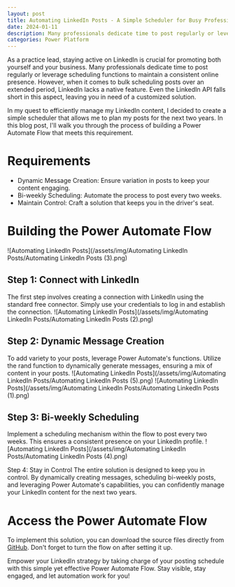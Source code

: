```yaml
---
layout: post
title: Automating LinkedIn Posts - A Simple Scheduler for Busy Professionals
date: 2024-01-11
description: Many professionals dedicate time to post regularly or leverage scheduling functions to maintain a consistent online presence. However, when it comes to bulk scheduling posts, LinkedIn lacks a native feature, leaving you in need of a customized solution.
categories: Power Platform
---
```



As a practice lead, staying active on LinkedIn is crucial for promoting both yourself and your business. Many professionals dedicate time to post regularly or leverage scheduling functions to maintain a consistent online presence. However, when it comes to bulk scheduling posts over an extended period, LinkedIn lacks a native feature. Even the LinkedIn API falls short in this aspect, leaving you in need of a customized solution.

In my quest to efficiently manage my LinkedIn content, I decided to create a simple scheduler that allows me to plan my posts for the next two years. In this blog post, I'll walk you through the process of building a Power Automate Flow that meets this requirement.

# Requirements
- Dynamic Message Creation: Ensure variation in posts to keep your content engaging.
- Bi-weekly Scheduling: Automate the process to post every two weeks.
- Maintain Control: Craft a solution that keeps you in the driver's seat.

# Building the Power Automate Flow
![Automating LinkedIn Posts](/assets/img/Automating LinkedIn Posts/Automating LinkedIn Posts (3).png)

## Step 1: Connect with LinkedIn
The first step involves creating a connection with LinkedIn using the standard free connector. Simply use your credentials to log in and establish the connection.
![Automating LinkedIn Posts](/assets/img/Automating LinkedIn Posts/Automating LinkedIn Posts (2).png)

## Step 2: Dynamic Message Creation
To add variety to your posts, leverage Power Automate's functions. Utilize the rand function to dynamically generate messages, ensuring a mix of content in your posts.
![Automating LinkedIn Posts](/assets/img/Automating LinkedIn Posts/Automating LinkedIn Posts (5).png)
![Automating LinkedIn Posts](/assets/img/Automating LinkedIn Posts/Automating LinkedIn Posts (1).png)

##  Step 3: Bi-weekly Scheduling
Implement a scheduling mechanism within the flow to post every two weeks. This ensures a consistent presence on your LinkedIn profile.
![Automating LinkedIn Posts](/assets/img/Automating LinkedIn Posts/Automating LinkedIn Posts (4).png)

Step 4: Stay in Control
The entire solution is designed to keep you in control. By dynamically creating messages, scheduling bi-weekly posts, and leveraging Power Automate's capabilities, you can confidently manage your LinkedIn content for the next two years.

# Access the Power Automate Flow
To implement this solution, you can download the source files directly from [GitHub](https://github.com/dva81/PowerAutomate). Don't forget to turn the flow on after setting it up.

Empower your LinkedIn strategy by taking charge of your posting schedule with this simple yet effective Power Automate Flow. Stay visible, stay engaged, and let automation work for you!

 
